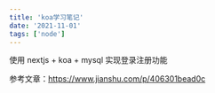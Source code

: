 ```yaml
---
title: 'koa学习笔记'
date: '2021-11-01'
tags: ['node']
---
```


使用 nextjs + koa + mysql 实现登录注册功能

参考文章：https://www.jianshu.com/p/406301bead0c

